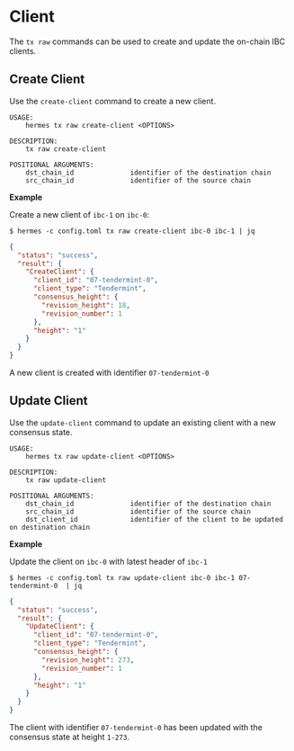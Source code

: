 # Client
The `tx raw` commands can be used to create and update the on-chain IBC clients.

## Create Client
Use the `create-client` command to create a new client.

```shell
USAGE:
    hermes tx raw create-client <OPTIONS>

DESCRIPTION:
    tx raw create-client

POSITIONAL ARGUMENTS:
    dst_chain_id              identifier of the destination chain
    src_chain_id              identifier of the source chain

```

__Example__

Create a new client of `ibc-1` on `ibc-0`:

```shell
$ hermes -c config.toml tx raw create-client ibc-0 ibc-1 | jq
```

```json
{
  "status": "success",
  "result": {
    "CreateClient": {
      "client_id": "07-tendermint-0",
      "client_type": "Tendermint",
      "consensus_height": {
        "revision_height": 18,
        "revision_number": 1
      },
      "height": "1"
    }
  }
}
```

A new client is created with identifier `07-tendermint-0`

## Update Client
Use the `update-client` command to update an existing client with a new consensus state.

```shell
USAGE:
    hermes tx raw update-client <OPTIONS>

DESCRIPTION:
    tx raw update-client

POSITIONAL ARGUMENTS:
    dst_chain_id              identifier of the destination chain
    src_chain_id              identifier of the source chain
    dst_client_id             identifier of the client to be updated on destination chain
```

__Example__

Update the client on `ibc-0` with latest header of `ibc-1`

```shell
$ hermes -c config.toml tx raw update-client ibc-0 ibc-1 07-tendermint-0  | jq
```

```json
{
  "status": "success",
  "result": {
    "UpdateClient": {
      "client_id": "07-tendermint-0",
      "client_type": "Tendermint",
      "consensus_height": {
        "revision_height": 273,
        "revision_number": 1
      },
      "height": "1"
    }
  }
}
```

The client with identifier `07-tendermint-0` has been updated with the consensus state at height `1-273`.